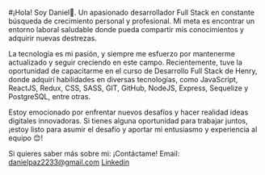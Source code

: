 #¡Hola! Soy Daniel👋.
Un apasionado desarrollador Full Stack en constante búsqueda de crecimiento personal y profesional. Mi meta es encontrar un entorno laboral saludable donde pueda compartir mis conocimientos y adquirir nuevas destrezas.

La tecnología es mi pasión, y siempre me esfuerzo por mantenerme actualizado y seguir creciendo en este campo. Recientemente, tuve la oportunidad de capacitarme en el curso de Desarrollo Full Stack de Henry, donde adquirí habilidades en diversas tecnologías, como JavaScript, ReactJS, Redux, CSS, SASS, GIT, GitHub, NodeJS, Express, Sequelize y PostgreSQL, entre otras.

Estoy emocionado por enfrentar nuevos desafíos y hacer realidad ideas digitales innovadoras. Si tienes alguna oportunidad para trabajar juntos, ¡estoy listo para asumir el desafío y aportar mi entusiasmo y experiencia al equipo 😊!

Si quieres saber más sobre mi:
¡Contáctame!
Email: danielpaz2233@gmail.com
[Linkedin](https://www.linkedin.com/in/daniel-alexander-paz-8025601a3/)
<!--
**danielpaz23/danielpaz23** is a ✨ _special_ ✨ repository because its `README.md` (this file) appears on your GitHub profile.

Here are some ideas to get you started:

- 🔭 I’m currently working on ...
- 🌱 I’m currently learning ...
- 👯 I’m looking to collaborate on ...
- 🤔 I’m looking for help with ...
- 💬 Ask me about ...
- 📫 How to reach me: ...
- 😄 Pronouns: ...
- ⚡ Fun fact: ...
-->
